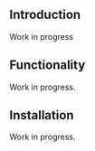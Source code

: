## Introduction
Work in progress

## Functionality
Work in progress.

## Installation
Work in progress.